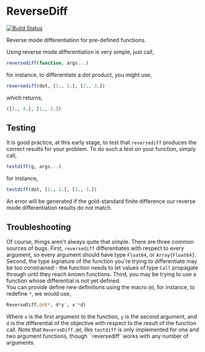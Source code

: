 # ReverseDiff

[![Build Status](https://travis-ci.org/LaurenceA/ReverseDiff.jl.png)](https://travis-ci.org/LaurenceA/ReverseDiff.jl)

Reverse mode differentiation for pre-defined functions.

Using reverse mode differentiation is very simple, just call,
```julia
reversediff(function, args...)
```
for instance, to differentiate a dot product, you might use,
```julia
reversediff(dot, [1., 2.], [2., 3.])
```
which returns,
```julia
([3., 4.], [1., 2.])
```

Testing
-------
It is good practice, at this early stage, to test that `reversediff` produces the correct results for your problem.
To do such a test on your function, simply call,
```julia
testdiff(g, args...)
```
for instance,
```julia
testdiff(dot, [1., 2.], [2., 3.])
```
An error will be generated if the gold-standard finite difference our reverse mode differentiation results do not match.

Troubleshooting
---------------
Of course, things aren't always quite that simple.
There are three common sources of bugs.
First, `reversediff` differentiates with respect to every argument, so every argument should have type ``Float64``, or ``Array{Float64}``. 
Second, the type signature of the function you're trying to differentiate may be too constrained - the function needs to let values of type `Call` propagate through until they reach known functions.
Third, you may be trying to use a function whose differential is not yet defined.  
You can provide define new definitions using the macro `@d`, for instance, to redefine `*`, we would use,
```julia
ReverseDiff.@d(*, d*y', x'*d)
```
Where `x` is the first argument to the function, `y` is the second argument, and `d` is the differential of the objective with respect to the result of the function call.
Note that `ReverseDiff.@d`, like `testdiff` is only implemented for one and two argument functions, though ``reversediff` works with any number of arguments.
